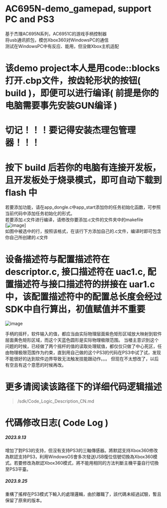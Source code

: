 # AC695N-demo_gamepad, support PC and PS3
基于杰理AC695N系列，AC6951C的游戏手柄控制器   
将usb通讯抓包，模仿Xbox360对WindowsPC的通信   
测试在WindowsPC中有反应、能用，但没做Xbox主机适配
# 该demo project本人是用code::blocks打开.cbp文件，按齿轮形状的按钮( build )，即便可以进行编译( 前提是你的电脑需要事先安装GUN编译 ) 
# 切记！！！要记得安装杰理包管理器！！！
   
# 按下 build 后若你的电脑有连接开发板，且开发板处于烧录模式，即可自动下载到 flash 中    
若要添加功能，请在app_dongle.c中app_start添加你的任务初始化函数，可参照当前代码中添加任务初始化的形式。   
若要添加.c文件进行编译，请修改你要添加.c文件的文件夹中的makefile    
[![image](https://github.com/PING020903/AC695N-demo-xbox360-WindowsPC_only/assets/88314322/25880817-038e-4739-8898-3da2a77fad6b)]   
如图中被选中的行，按照该格式，在该行下方添加自己的.c文件，编译时即可包含你自己所创建的.c文件    
# 设备描述符与配置描述符在 descriptor.c, 接口描述符在 uac1.c, 配置描述符与接口描述符的拼接在 uar1.c 中，该配置描述符中的配置总长度会经过SDK中自行算出，初值赋值并不重要  

![image](https://github.com/PING020903/AC695N-demo-GamePad/assets/88314322/f0179f8e-d7d8-477d-9984-07586f9bc598)

手柄的摇杆，软件输入的值，都应当由实际物理层面紫色矩形区域放大映射到软件层面黄色矩形区域，而这个天蓝色圆形是实际物理极限范围。
当楼主意识到这个问题的时候，已经做了两个摇杆的值的读取处理赋值，都仅仅只做了中心死区，任由物理极限范围作为约束，直到用自己做的这个PS3的代码在PS3中试了试，发现不能很好的达到软件边界导致无法触发技能跟动作。。。
但现在不太想改了，以后有空且有这个意愿的时候再改。


# 更多请阅读该路径下的详细代码逻辑描述
> /sdk/Code_Logic_Description_CN.md

# 代碼修改日志( Code Log )
##### 2023.9.13
增加了對PS3的支持，但沒有支持PS3的三軸傳感器。將默認支持Xbox360修改為默認支持PS3，利用WindowsOS會多次發送USB復位信號切換為Xbox360模式。若要修改為默認Xbox360模式，將不能用相同的方法判斷主機平臺自行切換至PS3平臺。
##### 2023.9.25
重構了搖桿在PS3模式下輸入的處理邏輯，由於離職了，該代碼未經過試驗，暫且保留了原來的版本。
